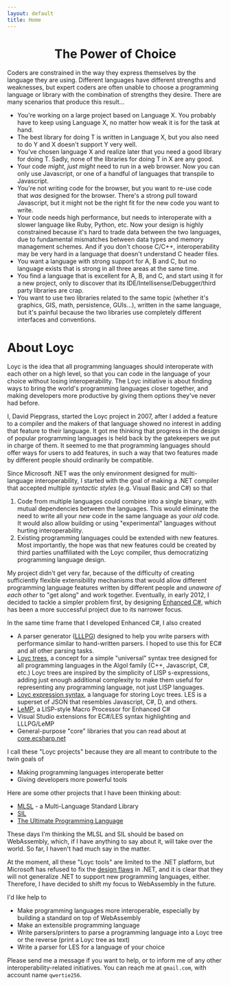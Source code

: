 ```yaml
---
layout: default
title: Home
---
```

# <center>The Power of Choice</center>

Coders are constrained in the way they express themselves by the language they are using. Different languages have different strengths and weaknesses, but expert coders are often unable to choose a programming language or library with the combination of strengths they desire. There are many scenarios that produce this result...

- You're working on a large project based on Language X. You probably have to keep using Language X, no matter how weak it is for the task at hand.
- The best library for doing T is written in Language X, but you also need to do Y and X doesn't support Y very well.
- You've chosen language X and realize later that you need a good library for doing T. Sadly, none of the libraries for doing T in X are any good.
- Your code _might_, _just might_ need to run in a web browser. Now you can only use Javascript, or one of a handful of languages that transpile to Javascript.
- You're not writing code for the browser, but you want to re-use code that _was_ designed for the browser. There's a strong pull toward Javascript, but it might not be the right fit for the new code you want to write.
- Your code needs high performance, but needs to interoperate with a slower language like Ruby, Python, etc. Now your design is highly constrained because it's hard to trade data between the two languages, due to fundamental mismatches between data types and memory management schemes. And if you don't choose C/C++, interoperability may be very hard in a language that doesn't understand C header files.
- You want a language with strong support for A, B and C, but no language exists that is strong in all three areas at the same time.
- You find a language that is excellent for A, B, and C, and start using it for a new project, only to discover that its IDE/Intellisense/Debugger/third party libraries are crap.
- You want to use two libraries related to the same topic (whether it's graphics, GIS, math, persistence, GUIs...), written in the same language, but it's painful because the two libraries use completely different interfaces and conventions.

# About Loyc

Loyc is the idea that all programming languages should interoperate with each other on a high level, so that you can code in the language of your choice without losing interoperability. The Loyc initiative is about finding ways to bring the world's programming languages closer together, and making developers more productive by giving them options they've never had before.

I, David Piepgrass, started the Loyc project in 2007, after I added a feature to a compiler and the makers of that language showed no interest in adding that feature to their language. It got me thinking that progress in the design of popular programming languages is held back by the gatekeepers we put in charge of them. It seemed to me that programming languages should offer ways for users to add features, in such a way that two features made by different people should ordinarily be compatible.

Since Microsoft .NET was the only environment designed for multi-language interoperability, I started with the goal of making a .NET compiler that accepted multiple _syntactic styles_ (e.g. Visual Basic and C#) so that 

1. Code from multiple languages could combine into a single binary, with mutual dependencies between the languages. This would eliminate the need to write all your _new_ code in the same language as your _old_ code. It would also allow building or using "experimental" languages without hurting interoperability.
2. Existing programming languages could be extended with new features. Most importantly, the hope was that new features could be created by third parties unaffiliated with the Loyc compiler, thus democratizing programming language design.

My project didn't get very far, because of the difficulty of creating sufficiently flexible extensibility mechanisms that would allow different programming language features written by different people and _unaware of each other_ to "get along" and work together. Eventually, in early 2012, I decided to tackle a simpler problem first, by designing [Enhanced C#](http://ecsharp.net), which has been a more successful project due to its narrower focus.

In the same time frame that I developed Enhanced C#, I also created

- A parser generator ([LLLPG](http://ecsharp.net/lllpg)) designed to help you write parsers with performance similar to hand-written parsers. I hoped to use this for EC# and all other parsing tasks.
- [Loyc trees](/loyc-trees), a concept for a simple "universal" syntax tree designed for all programming languages in the Algol family (C++, Javascript, C#, etc.) Loyc trees are inspired by the simplicity of LISP s-expressions, adding just enough additional complexity to make them useful for representing any programming language, not just LISP languages.
- [Loyc expression syntax](/les), a language for storing Loyc trees. LES is a superset of JSON that resembles Javascript, C#, D, and others.
- [LeMP](http://ecsharp.net/lemp), a LISP-style Macro Processor for Enhanced C#
- Visual Studio extensions for EC#/LES syntax highlighting and LLLPG/LeMP
- General-purpose "core" libraries that you can read about at [core.ecsharp.net](http://core.ecsharp.net)

I call these "Loyc projects" because they are all meant to contribute to the twin goals of 

- Making programming languages interoperate better
- Giving developers more powerful tools

Here are some other projects that I have been thinking about:

- [MLSL](http://loyc.net/2014/design-elements-of-mlsl.html) - a Multi-Language Standard Library
- [SIL](https://github.com/qwertie/Loyc/wiki/Standard-Imperative-Language)
- [The Ultimate Programming Language](http://loyc.net/2015/ultimate-language.html)

These days I'm thinking the MLSL and SIL should be based on WebAssembly, which, if I have anything to say about it, will take over the world. So far, I haven't had much say in the matter.

At the moment, all these "Loyc tools" are limited to the .NET platform, but Microsoft has refused to fix the [design flaws](http://loyc.net/2014/dotnet-annoyances.html) in .NET, and it is clear that they will not generalize .NET to support new programming languages, either. Therefore, I have decided to shift my focus to WebAssembly in the future.

I'd like help to

- Make programming languages more interoperable, especially by building a standard on top of WebAssembly
- Make an extensible programming language
- Write parsers/printers to parse a programming language into a Loyc tree or the reverse (print a Loyc tree as text)
- Write a parser for LES for a language of your choice

Please send me a message if you want to help, or to inform me of any other interoperability-related initiatives. You can reach me at `gmail.com`, with account name `qwertie256`.
